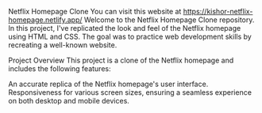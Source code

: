 Netflix Homepage Clone
You can visit this website at https://kishor-netflix-homepage.netlify.app/
Welcome to the Netflix Homepage Clone repository. In this project, I've replicated the look and feel of the Netflix 
homepage using HTML and CSS. The goal was to practice web development skills by recreating a well-known
website.

Project Overview
This project is a clone of the Netflix homepage and includes the following features:

An accurate replica of the Netflix homepage's user interface.
Responsiveness for various screen sizes, ensuring a seamless experience on both desktop and mobile devices.
